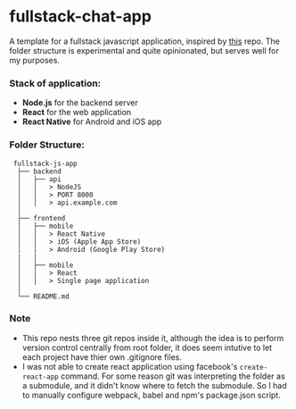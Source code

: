 # fullstack-chat-app

A template for a fullstack javascript application, inspired by [this](https://github.com/atulmy/fullstack-javascript-architecture) repo. The folder structure is experimental and quite opinionated, but serves well for my purposes.

### Stack of application:
* **Node.js** for the backend server
* **React** for the web application 
* **React Native** for Android and iOS app

### Folder Structure:
     fullstack-js-app
      ├── backend
      │   ├── api
      │   │   > NodeJS
      │   │   > PORT 8000
      │   │   > api.example.com
      │
      ├── frontend
      │   ├── mobile
      │   │   > React Native
      │   │   > iOS (Apple App Store)
      │   │   > Android (Google Play Store)
      |   |
      │   ├── mobile
      │   │   > React 
      │   │   > Single page application
      │
      └── README.md 
      
### Note
* This repo nests three git repos inside it, although the idea is to perform version control centrally from root folder, it does seem intutive to let each project have thier own .gitignore files.
* I was not able to create react application using facebook's ```create-react-app``` command. For some reason git was interpreting the folder as a submodule, and it didn't know where to fetch the submodule. So I had to manually configure webpack, babel and npm's package.json script. 
